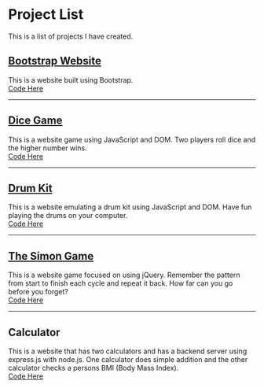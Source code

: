 # Project List
This is a list of projects I have created.


<h2><a href="https://jadonahue.github.io/bootstrap-practice-site-tindog/">Bootstrap Website</a></h2>
<p>
  This is a website built using Bootstrap.
  <br>
  <a href="https://github.com/jadonahue/bootstrap-practice-site-tindog">Code Here</a>
</p>

---

<h2><a href="https://jadonahue.github.io/dice-game/">Dice Game</a></h2>
<p>
  This is a website game using JavaScript and DOM. Two players roll dice and the higher number wins.
  <br>
  <a href="https://github.com/jadonahue/dice-game">Code Here</a>
</p>

---

<h2><a href="https://jadonahue.github.io/drum-kit/">Drum Kit</a></h2>
<p>
  This is a website emulating a drum kit using JavaScript and DOM. Have fun playing the drums on your computer.
  <br>
  <a href="https://github.com/jadonahue/drum-kit">Code Here</a>
</p>

---

<h2><a href="https://jadonahue.github.io/the-simon-game/">The Simon Game</a></h2>
<p>
  This is a website game focused on using jQuery. Remember the pattern from start to finish each cycle and repeat it back. How far can you go before you forget?
  <br>
  <a href="https://github.com/jadonahue/the-simon-game">Code Here</a>
</p>

---

<h2>Calculator</h2>
<p>
 This is a website that has two calculators and has a backend server using express.js with node.js. One calculator does simple addition and the other calculator checks a persons BMI (Body Mass Index).
  <br>
  <a href="https://github.com/jadonahue/calculator">Code Here</a>
</p>
